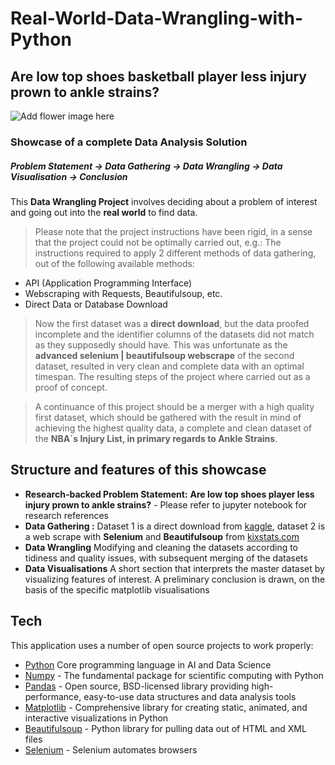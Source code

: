 # Real-World-Data-Wrangling-with-Python

## Are low top shoes basketball player less injury prown to ankle strains?

![Add flower image here](hermes-rivera-unsplash.jpg)

### Showcase of a complete Data Analysis Solution
##### Problem Statement → Data Gathering → Data Wrangling → Data Visualisation → Conclusion

This **Data Wrangling Project** involves deciding about a problem of interest and going out into the **real world** to find data.

> Please note that the project instructions have been rigid, in a sense that the project could not be optimally carried out, e.g.: The instructions required to apply 2 different methods of data gathering, out of the following available methods:

-  API (Application Programming Interface)
- Webscraping with Requests, Beautifulsoup, etc.
- Direct Data or Database Download

> Now the first dataset was a **direct download**, but the data proofed incomplete and the identifier columns of the datasets did not match as they supposedly should have. This was unfortunate as the **advanced selenium | beautifulsoup webscrape** of the second dataset, resulted in very clean and complete data with an optimal timespan. The resulting steps of the project where carried out as a proof of concept.

> A continuance of this project should be a merger with a high quality first dataset, which should be gathered with the result in mind of achieving the highest quality data, a complete and clean dataset of the **NBA´s Injury List, in primary regards to Ankle Strains**. 


## Structure and features of this showcase

- **Research-backed Problem Statement:**  **Are low top shoes player less injury prown to ankle strains?** - Please refer to jupyter notebook for research references
- **Data Gathering :** Dataset 1 is a direct download from [kaggle](https://www.kaggle.com/datasets/loganlauton/nba-injury-stats-1951-2023/), dataset 2 is a web scrape with **Selenium** and **Beautifulsoup** from [kixstats.com](https://kixstats.com)
- **Data Wrangling** Modifying and cleaning the datasets according to tidiness and quality issues, with subsequent merging of the datasets
- **Data Visualisations** A short section that interprets the master dataset by visualizing features of interest. A preliminary conclusion is drawn, on the basis of the specific matplotlib visualisations

## Tech

This application uses a number of open source projects to work properly:

- [Python](https://docs.python.org/3/) Core programming language in AI and Data Science
- [Numpy](https://numpy.org) - The fundamental package for scientific computing with Python
- [Pandas](https://pandas.pydata.org/docs/index.html) - Open source, BSD-licensed library providing high-performance, easy-to-use data structures and data analysis tools
- [Matplotlib](https://matplotlib.org) - Comprehensive library for creating static, animated, and interactive visualizations in Python
- [Beautifulsoup](https://www.crummy.com/software/BeautifulSoup/bs4/doc/) - Python library for pulling data out of HTML and XML files
- [Selenium](https://www.selenium.dev) - Selenium automates browsers

